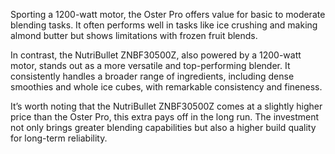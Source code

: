 Sporting a 1200-watt motor, the Oster Pro offers value for basic to moderate blending tasks. It often performs well in tasks like ice crushing and making almond butter but shows limitations with frozen fruit blends.

In contrast, the NutriBullet ZNBF30500Z, also powered by a 1200-watt motor, stands out as a more versatile and top-performing blender. It consistently handles a broader range of ingredients, including dense smoothies and whole ice cubes, with remarkable consistency and fineness.

It’s worth noting that the NutriBullet ZNBF30500Z comes at a slightly higher price than the Oster Pro, this extra pays off in the long run. The investment not only brings greater blending capabilities but also a higher build quality for long-term reliability.